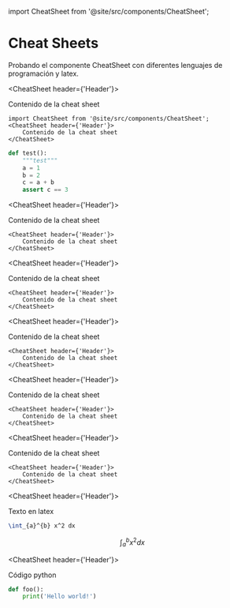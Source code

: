 import CheatSheet from '@site/src/components/CheatSheet';

# Cheat Sheets

Probando el componente CheatSheet con diferentes lenguajes de programación y latex.

<CheatSheet header={'Header'}>

Contenido de la cheat sheet

```tsx
import CheatSheet from '@site/src/components/CheatSheet';
<CheatSheet header={'Header'}>
    Contenido de la cheat sheet
</CheatSheet>
```
```python
def test():
    """test"""
    a = 1
    b = 2
    c = a + b
    assert c == 3
```
</CheatSheet>


<CheatSheet header={'Header'}>

Contenido de la cheat sheet

```tsx
<CheatSheet header={'Header'}>
    Contenido de la cheat sheet
</CheatSheet>
```
</CheatSheet>


<CheatSheet header={'Header'}>

Contenido de la cheat sheet

```tsx
<CheatSheet header={'Header'}>
    Contenido de la cheat sheet
</CheatSheet>
```
</CheatSheet>

<CheatSheet header={'Header'}>

Contenido de la cheat sheet

```tsx
<CheatSheet header={'Header'}>
    Contenido de la cheat sheet
</CheatSheet>
```
</CheatSheet>

<CheatSheet header={'Header'}>

Contenido de la cheat sheet

```tsx
<CheatSheet header={'Header'}>
    Contenido de la cheat sheet
</CheatSheet>
```
</CheatSheet>

<CheatSheet header={'Header'}>

Contenido de la cheat sheet

```tsx
<CheatSheet header={'Header'}>
    Contenido de la cheat sheet
</CheatSheet>
```
</CheatSheet>

<CheatSheet header={'Header'}>

Texto en latex
```latex
\int_{a}^{b} x^2 dx
```
</CheatSheet>

$$\int_{a}^{b} x^2 dx$$

<CheatSheet header={'Header'}>

Código python

```python
def foo():
    print('Hello world!')
```
</CheatSheet>